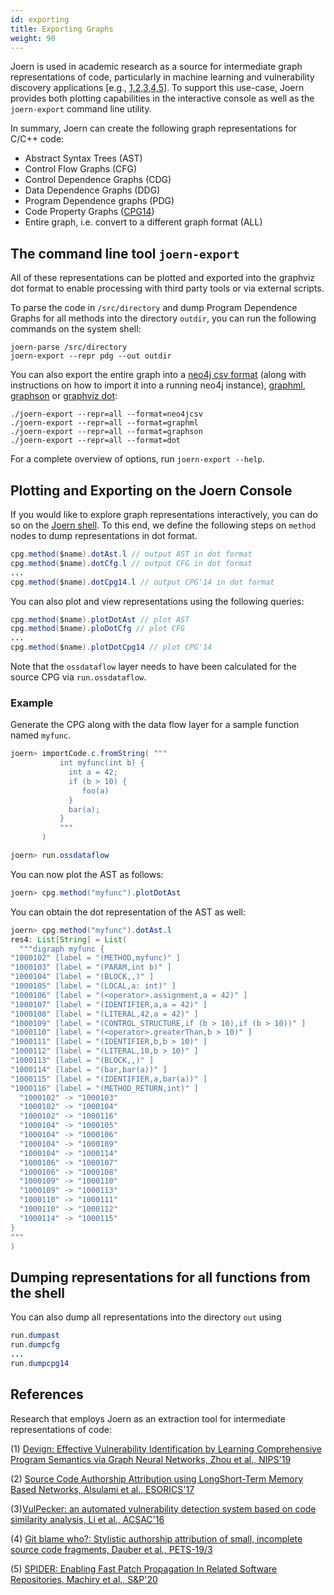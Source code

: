 ```yaml
---
id: exporting
title: Exporting Graphs
weight: 90
---
```


Joern is used in academic research as a source for
intermediate graph representations of code, particularly in machine
learning and vulnerability discovery applications [e.g., [1,2,3,4,5](#references)]. To support
this use-case, Joern provides both plotting capabilities in the
interactive console as well as the `joern-export` command line
utility.

In summary, Joern can create the following graph representations for
C/C++ code:

* Abstract Syntax Trees (AST)
* Control Flow Graphs (CFG)
* Control Dependence Graphs (CDG)
* Data Dependence Graphs (DDG)
* Program Dependence graphs (PDG)
* Code Property Graphs
  ([CPG14](https://www.sec.cs.tu-bs.de/pubs/2014-ieeesp.pdf))
* Entire graph, i.e. convert to a different graph format (ALL)

## The command line tool `joern-export`

All of these representations can be plotted and exported into the
graphviz dot format to enable processing with third party tools or via
external scripts.

To parse the code in `/src/directory` and dump Program Dependence
Graphs for all methods into the directory `outdir`, you can run the
following commands on the system shell:

```shell
joern-parse /src/directory
joern-export --repr pdg --out outdir
```

You can also export the entire graph into a [neo4j csv format](https://neo4j.com/docs/operations-manual/current/tools/neo4j-admin/neo4j-admin-import/) (along with instructions on how to import it into a running neo4j instance), [graphml](http://graphml.graphdrawing.org/primer/graphml-primer.html), [graphson](https://tinkerpop.apache.org/docs/3.4.1/dev/io/#graphson-3d0) or [graphviz dot](https://www.graphviz.org/doc/info/lang.html):
```shell
./joern-export --repr=all --format=neo4jcsv
./joern-export --repr=all --format=graphml
./joern-export --repr=all --format=graphson
./joern-export --repr=all --format=dot
```

For a complete overview of options, run `joern-export --help`.

## Plotting and Exporting on the Joern Console

If you would like to explore graph representations interactively, you
can do so on the [Joern shell](/shell). To this end, we define
the following steps on `method` nodes to dump representations in dot
format.

```java
cpg.method($name).dotAst.l // output AST in dot format
cpg.method($name).dotCfg.l // output CFG in dot format
...
cpg.method($name).dotCpg14.l // output CPG'14 in dot format
```

You can also plot and view representations using the following
queries:

```java
cpg.method($name).plotDotAst // plot AST
cpg.method($name).ploDotCfg // plot CFG
...
cpg.method($name).plotDotCpg14 // plot CPG'14
```

Note that the `ossdataflow` layer needs to have been calculated for
the source CPG via `run.ossdataflow`.

### Example

Generate the CPG along with the data flow layer for a sample function
named `myfunc`.


```java
joern> importCode.c.fromString( """
           int myfunc(int b) {
             int a = 42;
             if (b > 10) {
                foo(a)
             }
             bar(a);
           }
           """
       ) 

joern> run.ossdataflow
```

You can now plot the AST as follows:

```java
joern> cpg.method("myfunc").plotDotAst 
```

You can obtain the dot representation of the AST as well:

```java
joern> cpg.method("myfunc").dotAst.l
res4: List[String] = List(
  """digraph myfunc {  
"1000102" [label = "(METHOD,myfunc)" ]
"1000103" [label = "(PARAM,int b)" ]
"1000104" [label = "(BLOCK,,)" ]
"1000105" [label = "(LOCAL,a: int)" ]
"1000106" [label = "(<operator>.assignment,a = 42)" ]
"1000107" [label = "(IDENTIFIER,a,a = 42)" ]
"1000108" [label = "(LITERAL,42,a = 42)" ]
"1000109" [label = "(CONTROL_STRUCTURE,if (b > 10),if (b > 10))" ]
"1000110" [label = "(<operator>.greaterThan,b > 10)" ]
"1000111" [label = "(IDENTIFIER,b,b > 10)" ]
"1000112" [label = "(LITERAL,10,b > 10)" ]
"1000113" [label = "(BLOCK,,)" ]
"1000114" [label = "(bar,bar(a))" ]
"1000115" [label = "(IDENTIFIER,a,bar(a))" ]
"1000116" [label = "(METHOD_RETURN,int)" ]
  "1000102" -> "1000103"  
  "1000102" -> "1000104"  
  "1000102" -> "1000116"  
  "1000104" -> "1000105"  
  "1000104" -> "1000106"  
  "1000104" -> "1000109"  
  "1000104" -> "1000114"  
  "1000106" -> "1000107"  
  "1000106" -> "1000108"  
  "1000109" -> "1000110"  
  "1000109" -> "1000113"  
  "1000110" -> "1000111"  
  "1000110" -> "1000112"  
  "1000114" -> "1000115"  
}
"""
)
```

## Dumping representations for all functions from the shell

You can also dump all representations into the directory `out` using

```java
run.dumpast
run.dumpcfg
...
run.dumpcpg14
```

## References

Research that employs Joern as an extraction tool for intermediate
representations of code:

(1) [Devign: Effective Vulnerability Identification by Learning
Comprehensive Program Semantics via Graph Neural Networks, Zhou et al.,
NIPS'19](https://papers.nips.cc/paper/9209-devign-effective-vulnerability-identification-by-learning-comprehensive-program-semantics-via-graph-neural-networks.pdf)

(2) [Source Code Authorship Attribution using LongShort-Term Memory
Based Networks, Alsulami et al., ESORICS'17](https://www.cs.drexel.edu/~greenie/stylometry-esorics.pdf)

(3)[VulPecker: an automated vulnerability detection system based on
code similarity analysis, Li et al.,
ACSAC'16](http://www.cs.utsa.edu/~shxu/socs/VulPecker.pdf)

(4) [Git blame who?: Stylistic authorship attribution of small,
incomplete source code fragments, Dauber et al.,
PETS-19/3](https://content.sciendo.com/view/journals/popets/2019/3/article-p389.xml?language=en)

(5) [SPIDER: Enabling Fast Patch Propagation In Related Software
Repositories, Machiry et al., S&P'20](https://machiry.github.io/files/spider.pdf)
